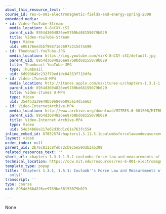 ```yaml
---
about_this_resource_text: ''
course_id: res-6-001-electromagnetic-fields-and-energy-spring-2008
embedded_media:
- id: Video-YouTube-Stream
  media_location: K-8nCXY-iSI
  parent_uid: 8954d3604826ee9769bd68155079b029
  title: Video-YouTube-Stream
  type: Video
  uid: e06176eed5bf96871e36975315d7a690
- id: Thumbnail-YouTube-JPG
  media_location: https://img.youtube.com/vi/K-8nCXY-iSI/default.jpg
  parent_uid: 8954d3604826ee9769bd68155079b029
  title: Thumbnail-YouTube-JPG
  type: Thumbnail
  uid: 6d998649c232f70ed1dc84553f719dfa
- id: Video-iTunesU-MP4
  media_location: http://itunes.apple.com/us/itunes-u/chapters-1.3.1-1.5.1-coulombs/id538892150?i=117217774
  parent_uid: 8954d3604826ee9769bd68155079b029
  title: Video-iTunes U-MP4
  type: Video
  uid: 35e453a29e49b5968e95095a14d5ae63
- id: Video-InternetArchive-MP4
  media_location: http://www.archive.org/download/MITRES.6-001S08/MITRES6_001S08_1-3-1_1-5-1_demo_220k.mp4
  parent_uid: 8954d3604826ee9769bd68155079b029
  title: Video-Internet Archive-MP4
  type: Video
  uid: 54e34b68e217e62d3bd1c61e763fc554
inline_embed_id: 67852574chapters1.3.11.5.1coulombsforcelawandmeasurementsofchargedemoonly23136231
layout: video
order_index: null
parent_uid: 2b76c811c8feb72cb9c5e59ddb3ab309
related_resources_text: ''
short_url: chapters-1.3.1-1.5.1-coulombs-force-law-and-measurements-of-charge-demo-only
technical_location: https://ocw.mit.edu/resources/res-6-001-electromagnetic-fields-and-energy-spring-2008/chapter-1/chapters-1.3.1-1.5.1-coulombs-force-law-and-measurements-of-charge-demo-only
template_type: popup
title: 'Chapters 1.3.1, 1.5.1: Coulomb''s Force Law and Measurements of Charge (demo
  only)'
transcript: ''
type: course
uid: 8954d3604826ee9769bd68155079b029

---
```

None